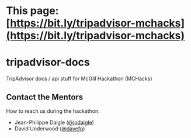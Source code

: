 # This page: [https://bit.ly/tripadvisor-mchacks](https://bit.ly/tripadvisor-mchacks)

# tripadvisor-docs
TripAdvisor docs / api stuff for McGill Hackathon (MCHacks)

## Contact the Mentors
How to reach us during the hackathon.

* Jean-Philippe Daigle ([@jpdaigle](https://twitter.com/jpdaigle))
* David Underwood ([@davefp](https://twitter.com/davefp))
